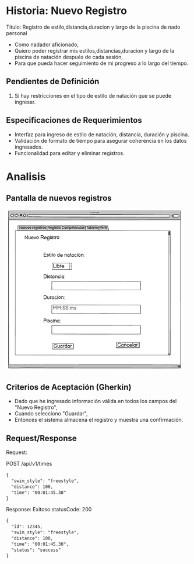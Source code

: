# Historia: Nuevo Registro
Título: Registro de estilo,distancia,duracion y largo de la piscina de nado personal

- Como nadador aficionado,
- Quiero poder registrar mis estilos,distancias,duracion y largo de la piscina de natación después de cada sesión,
- Para que pueda hacer seguimiento de mi progreso a lo largo del tiempo.

## Pendientes de Definición
1. Si hay restricciones en el tipo de estilo de natación que se puede ingresar.

## Especificaciones de Requerimientos
- Interfaz para ingreso de estilo de natación, distancia, duración y piscina.
- Validación de formato de tiempo para asegurar coherencia en los datos ingresados.
- Funcionalidad para editar y eliminar registros.

# Analisis

## Pantalla de nuevos registros
![Alt text](image-8.png)

## Criterios de Aceptación (Gherkin)
- Dado que he ingresado información válida en todos los campos del "Nuevo Registro",
- Cuando selecciono "Guardar",
- Entonces el sistema almacena el registro y muestra una confirmación.

## Request/Response
Request:

POST /api/v1/times
```
{
  "swim_style": "freestyle",
  "distance": 100,
  "time": "00:01:45.30"
}
```



Response: Exitoso statusCode: 200
```
{
  "id": 12345,
  "swim_style": "freestyle",
  "distance": 100,
  "time": "00:01:45.30",
  "status": "success"
}

```
